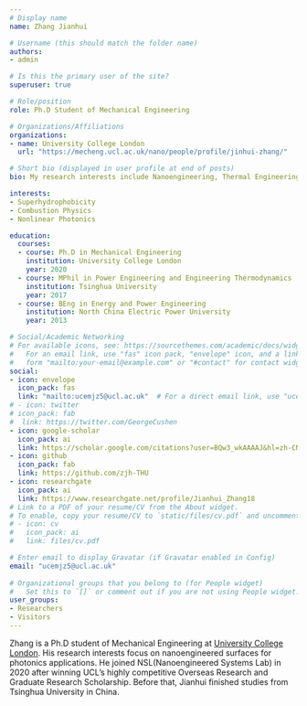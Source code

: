 ```yaml
---
# Display name
name: Zhang Jianhui

# Username (this should match the folder name)
authors:
- admin

# Is this the primary user of the site?
superuser: true

# Role/position
role: Ph.D Student of Mechanical Engineering

# Organizations/Affiliations
organizations:
- name: University College London
  url: "https://mecheng.ucl.ac.uk/nano/people/profile/jinhui-zhang/"

# Short bio (displayed in user profile at end of posts)
bio: My research interests include Nanoengineering, Thermal Engineering and Energy.

interests:
- Superhydrophobicity
- Combustion Physics
- Nonlinear Photonics

education:
  courses:
  - course: Ph.D in Mechanical Engineering
    institution: University College London
    year: 2020
  - course: MPhil in Power Engineering and Engineering Thermodynamics 
    institution: Tsinghua University
    year: 2017
  - course: BEng in Energy and Power Engineering
    institution: North China Electric Power University
    year: 2013

# Social/Academic Networking
# For available icons, see: https://sourcethemes.com/academic/docs/widgets/#icons
#   For an email link, use "fas" icon pack, "envelope" icon, and a link in the
#   form "mailto:your-email@example.com" or "#contact" for contact widget.
social:
- icon: envelope
  icon_pack: fas
  link: "mailto:ucemjz5@ucl.ac.uk"  # For a direct email link, use "ucemjz5@ucl.ac.uk".
# - icon: twitter
# icon_pack: fab
#  link: https://twitter.com/GeorgeCushen
- icon: google-scholar
  icon_pack: ai
  link: https://scholar.google.com/citations?user=BQw3_wkAAAAJ&hl=zh-CN
- icon: github
  icon_pack: fab
  link: https://github.com/zjh-THU
- icon: researchgate
  icon_pack: ai
  link: https://www.researchgate.net/profile/Jianhui_Zhang18
# Link to a PDF of your resume/CV from the About widget.
# To enable, copy your resume/CV to `static/files/cv.pdf` and uncomment the lines below.  
# - icon: cv
#   icon_pack: ai
#   link: files/cv.pdf

# Enter email to display Gravatar (if Gravatar enabled in Config)
email: "ucemjz5@ucl.ac.uk"
  
# Organizational groups that you belong to (for People widget)
#   Set this to `[]` or comment out if you are not using People widget.  
user_groups:
- Researchers
- Visitors
---
```


Zhang is a Ph.D student of Mechanical Engineering at [University College London](https://mecheng.ucl.ac.uk/nano/people/profile/jinhui-zhang/). His research interests focus on nanoengineered surfaces for photonics applications. He joined NSL(Nanoengineered Systems Lab) in 2020 after winning UCL’s highly competitive Overseas Research and Graduate Research Scholarship. Before that, Jianhui finished studies from Tsinghua University in China. 
